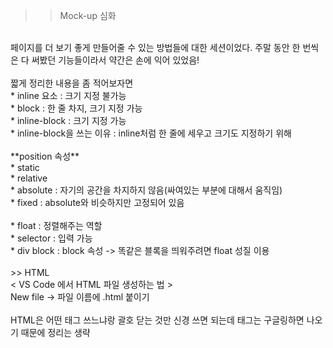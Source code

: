 >>Mock-up 심화
</br>
페이지를 더 보기 좋게 만들어줄 수 있는 방법들에 대한 세션이었다.  
주말 동안 한 번씩은 다 써봤던 기능들이라서 약간은 손에 익어 있었음!
</br>
​</br>
짧게 정리한 내용을 좀 적어보자면  
</br>
* inline  요소 : 크기 지정 불가능  
</br>
* block : 한 줄 차지, 크기 지정 가능  
</br>
* inline-block : 크기 지정 가능  
</br>
* inline-block을 쓰는 이유 : inline처럼 한 줄에 세우고 크기도 지정하기 위해  
</br>
​</br>
**position 속성**  
</br>
* static  
</br>
* relative  
</br>
* absolute : 자기의 공간을 차지하지 않음(싸여있는 부분에 대해서 움직임)  
</br>
* fixed : absolute와 비슷하지만 고정되어 있음  
</br>
​</br>
* float : 정렬해주는 역할  
</br>
* selector : 입력 가능  
</br>
* div block : block 속성 -> 똑같은 블록을 띄워주려면 float 성질 이용  
</br>
</br>
>> HTML  
</br>
< VS Code 에서 HTML 파일 생성하는 법 >  
</br>
New file -> 파일 이름에 .html 붙이기  
</br>
</br>
HTML은 어떤 태그 쓰느냐랑 괄호 닫는 것만 신경 쓰면 되는데 태그는 구글링하면 나오기 때문에 정리는 생략
